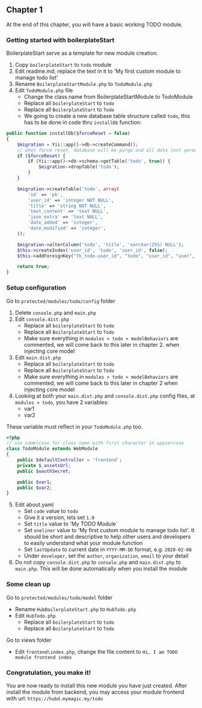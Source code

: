 ## Chapter 1
At the end of this chapter, you will have a basic working TODO module.

### Getting started with boilerplateStart
BoilerplateStart serve as a template for new module creation.
1. Copy `boilerplateStart` to `todo` module
2. Edit readme.md, replace the text in it to 'My first custom module to manage todo list'
3. Rename `BoilerplateStartModule.php` to `TodoModule.php`
4. Edit `TodoModule.php` file
    - Change the class name from BoilerplateStartModule to TodoModule
    - Replace all `boilerplateStart` to `todo`
    - Replace all `BoilerplateStart` to `Todo`
    - We going to create a new database table structure called `todo`, this has to be done in code thru `installDb` function:
```php
public function installDb($forceReset = false)
{
	$migration = Yii::app()->db->createCommand();
	// when force reset, database will be purge and all data lost permanently
	if ($forceReset) {
		if (Yii::app()->db->schema->getTable('todo', true)) {
			$migration->dropTable('todo');
		}
	}

	$migration->createTable('todo', array(
		'id' => 'pk',
		'user_id' => 'integer NOT NULL',
		'title' => 'string NOT NULL',
		'text_content' => 'text NULL',
		'json_extra' => 'text NULL',
		'date_added' => 'integer',
		'date_modified' => 'integer',
	));

	$migration->alterColumn('todo', 'title', 'varchar(255) NULL');
	$this->createIndex('user_id', 'todo', 'user_id', false);
	$this->addForeignKey("fk_todo-user_id", "todo", "user_id", "user", "id", "RESTRICT", "RESTRICT");

	return true;
}
```
### Setup configuration
Go to `protected/modules/todo/config` folder
1. Delete `console.php` and `main.php`
2. Edit `console.dist.php`
   - Replace all `boilerplateStart` to `todo`
   - Replace all `BoilerplateStart` to `Todo`
   - Make sure everything in `modules > todo > modelBehaviors` are commented, we will come back to this later in chapter 2. when injecting core model
3. Edit `main.dist.php`
   - Replace all `boilerplateStart` to `todo`
   - Replace all `BoilerplateStart` to `Todo`
   - Make sure everything in `modules > todo > modelBehaviors` are commented, we will come back to this later in chapter 2 when injecting core model
4. Looking at both your `main.dist.php` and `console.dist.php` config files, at `modules > todo`, you have 2 variables:
   - var1
   - var2

These variable must reflect in your `TodoModule.php` too.
```php
<?php
// use camelcase for class name with first character in uppsercase
class TodoModule extends WebModule
{
	public $defaultController = 'frontend';
	private $_assetsUrl;
	public $oauthSecret;

	public $var1;
	public $var2;
}
```
5. Edit about.yaml
   - Set `code` value to `todo`
   - Give it a version, lets set `1.0`
   - Set `title` value to 'My TODO Module`
   - Set `oneliner` value to 'My first custom module to manage todo list'. It should be short and descriptive to help other users and developers to easily understand what your module function
   - Set `lastUpdate` to current date in `YYYY-MM-DD` format, e.g. `2020-02-08`
   - Under `developer`, set the `author`, `organization`, `email` to your detail
6. Do not copy `console.dist.php` to `console.php` and `main.dist.php` to `main.php`. This will be done automatically when you install the module

### Some clean up
Go to `protected/modules/todo/model` folder
  - Rename `HubBoilerplateStart.php` to `HubTodo.php`
  - Edit `HubTodo.php`
    - Replace all `boilerplateStart` to `todo`
    - Replace all `BoilerplateStart` to `Todo`        

Go to views folder
  - Edit `frontend\index.php`, change the file content to `Hi, I am TODO module frontend index`

### Congratulation, you make it!
You are now ready to install this new module you have just created.
After install the module from backend, you may access your module frontend with url: `https://hubd.mymagic.my/todo`

